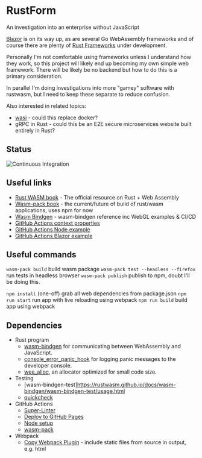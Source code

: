 # RustForm

An investigation into an enterprise without JavaScript

[Blazor](https://dotnet.microsoft.com/apps/aspnet/web-apps/blazor) is on its way up, as are several Go WebAssembly frameworks and of course there are plenty of [Rust Frameworks](https://blog.logrocket.com/the-current-state-of-rust-web-frameworks/) under development.

Personally I'm not comfortable using frameworks unless I understand how they work, so this project will likely end up becoming my own simple web framework.  There will be likely be no backend but how to do this is a primary consideration.

In parallel I'm doing investigations into more "gamey" software with rustwasm, but I need to keep these separate to reduce confusion.

Also interested in related topics:
- [wasi](https://wasi.dev) - could this replace docker?
- gRPC in Rust - could this be an E2E secure microservices website built entirely in Rust?

## Status

![Continuous Integration](https://github.com/mtempleheald/rustform/workflows/ci/badge.svg)

## Useful links

- [Rust WASM book](https://rustwasm.github.io/docs/book) - The official resource on Rust + Web Assembly
- [Wasm-pack book](https://rustwasm.github.io/wasm-pack/book/) - the current/future of build of rust/wasm applications, uses npm for now
- [Wasm Bindgen](https://rustwasm.github.io/docs/wasm-bindgen/) - wasm-bindgen reference inc WebGL examples & CI/CD
- [GitHub Actions context properties](https://docs.github.com/en/actions/reference/context-and-expression-syntax-for-github-actions#github-context)
- [GitHub Actions Node example](https://stackoverflow.com/questions/58347746/automating-the-build-and-publish-process-with-github-actions-and-github-package)
- [GitHub Actions Blazor example](https://blog.zhaytam.com/2020/06/08/deploy-blazor-wasm-github-pages-using-actions/)

## Useful commands

`wasm-pack build` build wasm package
`wasm-pack test --headless --firefox` run tests in headless browser
`wasm-pack publish` publish to npm, doubt I'll be doing this.

`npm install` (one-off) grab all web dependencies from package.json
`npm run start` run app with live reloading using webpack
`npm run build` build app using webpack

## Dependencies

- Rust program
  - [wasm-bindgen](https://github.com/rustwasm/wasm-bindgen) for communicating between WebAssembly and JavaScript.
  - [console_error_panic_hook](https://github.com/rustwasm/console_error_panic_hook) for logging panic messages to the developer console.
  - [wee_alloc](https://github.com/rustwasm/wee_alloc), an allocator optimized for small code size.
- Testing
  - [wasm-bindgen-test]https://rustwasm.github.io/docs/wasm-bindgen/wasm-bindgen-test/usage.html
  - [quickcheck](https://crates.io/crates/quickcheck)
- GitHub Actions 
  - [Super-Linter](https://github.com/github/super-linter)
  - [Deploy to GitHub Pages](https://github.com/marketplace/actions/deploy-to-github-pages)
  - [Node setup](https://github.com/marketplace/actions/setup-node-js-environment)
  - [wasm-pack](https://rustwasm.github.io/docs/wasm-bindgen/wasm-bindgen-test/continuous-integration.html#github-actions)
- Webpack
  - [Copy Webpack Plugin](https://www.npmjs.com/package/copy-webpack-plugin) - include static files from source in output, e.g. html
